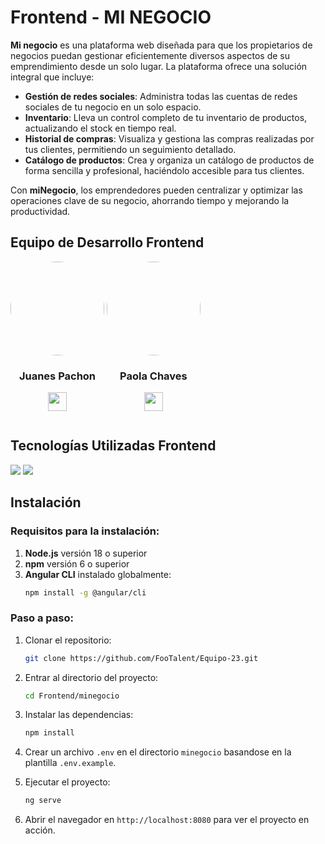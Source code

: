 # Frontend - MI NEGOCIO

**Mi negocio** es una plataforma web diseñada para que los propietarios de negocios puedan gestionar eficientemente diversos aspectos de su emprendimiento desde un solo lugar. La plataforma ofrece una solución integral que incluye:

- **Gestión de redes sociales**: Administra todas las cuentas de redes sociales de tu negocio en un solo espacio.
- **Inventario**: Lleva un control completo de tu inventario de productos, actualizando el stock en tiempo real.
- **Historial de compras**: Visualiza y gestiona las compras realizadas por tus clientes, permitiendo un seguimiento detallado.
- **Catálogo de productos**: Crea y organiza un catálogo de productos de forma sencilla y profesional, haciéndolo accesible para tus clientes.

Con **miNegocio**, los emprendedores pueden centralizar y optimizar las operaciones clave de su negocio, ahorrando tiempo y mejorando la productividad.

## Equipo de Desarrollo Frontend
<div>
   <div style="display: inline-block;">
    <img src="/public/images/Juanes-Pachon.jpg" width="150" height="150" style="border-radius: 50%;" />
    <h3 align=center >Juanes Pachon</h3>
    <p align=center>
      <a href="https://github.com/JuanesPachon" target="_blank">
        <img src="https://img.shields.io/badge/GitHub-181717.svg?style=for-the-badge&logo=GitHub&logoColor=white" height="30" />
      </a>
    </p>
  </div>

  <div style="display: inline-block;">
    <img src="/public/images/Paola-Chaves.jpg" width="150" height="150" style="border-radius: 50%;" />
    <h3 align=center >Paola Chaves</h3>
    <p align=center>
      <a href="https://github.com/JuanesPachon" target="_blank">
        <img src="https://img.shields.io/badge/GitHub-181717.svg?style=for-the-badge&logo=GitHub&logoColor=white" height="30" />
      </a>
    </p>
  </div>

</div>

## Tecnologías Utilizadas Frontend
<img src="https://img.shields.io/badge/Angular-E21212?style=for-the-badge&logo=angular&logoColor=white" />
<img src="https://img.shields.io/badge/TailwindCSS-06B6D4?style=for-the-badge&logo=tailwindcss&logoColor=white" />

## Instalación

### Requisitos para la instalación:

1. **Node.js** versión 18 o superior
2. **npm** versión 6 o superior
3. **Angular CLI** instalado globalmente:
   ```bash
   npm install -g @angular/cli
   ```

### Paso a paso:

1. Clonar el repositorio:
   ```bash
   git clone https://github.com/FooTalent/Equipo-23.git
   ```
2. Entrar al directorio del proyecto:
   ```bash
   cd Frontend/minegocio
   ```
3. Instalar las dependencias:
   ```bash
   npm install
   ```
4. Crear un archivo `.env` en el directorio `minegocio` basandose en la plantilla `.env.example`.

5. Ejecutar el proyecto:
   ```bash
   ng serve
   ```

6. Abrir el navegador en `http://localhost:8080` para ver el proyecto en acción.
